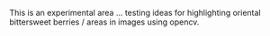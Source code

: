 This is an experimental area ... testing ideas for highlighting oriental
bittersweet berries / areas in images using opencv.